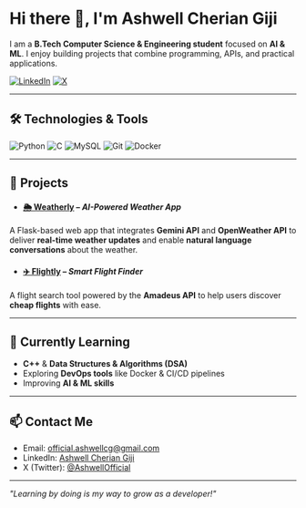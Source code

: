 # Hi there 👋, I'm Ashwell Cherian Giji

I am a **B.Tech Computer Science & Engineering student** focused on **AI & ML**. I enjoy building projects that combine programming, APIs, and practical applications.  

[![LinkedIn](https://img.shields.io/badge/LinkedIn-Ashwell%20Cherian-blue?style=flat&logo=linkedin)](https://www.linkedin.com/in/ashwell-cherian-giji-413bb1312/) [![X](https://img.shields.io/badge/X-AshwellOfficial-14171A?style=flat&logo=twitter&logoColor=white)](https://x.com/AshwellOfficial)

---

## 🛠️ Technologies & Tools

![Python](https://img.shields.io/badge/Python-3776AB?style=for-the-badge&logo=python&logoColor=white) 
![C](https://img.shields.io/badge/C-00599C?style=for-the-badge&logo=c&logoColor=white) 
![MySQL](https://img.shields.io/badge/MySQL-4479A1?style=for-the-badge&logo=mysql&logoColor=white) 
![Git](https://img.shields.io/badge/Git-F05032?style=for-the-badge&logo=git&logoColor=white) 
![Docker](https://img.shields.io/badge/Docker-2496ED?style=for-the-badge&logo=docker&logoColor=white)

---

## 🚀 Projects
- #### [🌦️ Weatherly](https://github.com/Ashwell-CG/Weatherly) – *AI-Powered Weather App*  
A Flask-based web app that integrates **Gemini API** and **OpenWeather API** to deliver **real-time weather updates** and enable **natural language conversations** about the weather.  

- #### [✈️ Flightly](https://github.com/Ashwell-CG/Flightly) – *Smart Flight Finder*  
A flight search tool powered by the **Amadeus API** to help users discover **cheap flights** with ease.  

---

## 🌱 Currently Learning
- **C++** & **Data Structures & Algorithms (DSA)**  
- Exploring **DevOps tools** like Docker & CI/CD pipelines  
- Improving **AI & ML skills**  

---

## 📫 Contact Me
- Email: [official.ashwellcg@gmail.com](mailto:official.ashwellcg@gmail.com)  
- LinkedIn: [Ashwell Cherian Giji](https://www.linkedin.com/in/ashwell-cherian-giji-413bb1312/)  
- X (Twitter): [@AshwellOfficial](https://x.com/AshwellOfficial)  

---

*"Learning by doing is my way to grow as a developer!"*
